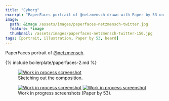 ```yaml
---
title: "Cyborg"
excerpt: "PaperFaces portrait of @netzmensch drawn with Paper by 53 on an iPad."
image: 
  path: &image /assets/images/paperfaces-netzmensch-twitter.jpg 
  feature: *image
  thumbnail: /assets/images/paperfaces-netzmensch-twitter-150.jpg
tags: [portrait, illustration, Paper by 53, beard]
---
```


PaperFaces portrait of [@netzmensch](http://twitter.com/netzmensch).

{% include boilerplate/paperfaces-2.md %}

<figure>
	<a href="{{ site.url }}/assets/images/paperfaces-netzmensch-process-1-lg.jpg"><img src="{{ site.url }}/assets/images/paperfaces-netzmensch-process-1-750.jpg" alt="Work in process screenshot"></a>
	<figcaption>Sketching out the composition.</figcaption>
</figure>

<figure class="half">
	<a href="{{ site.url }}/assets/images/paperfaces-netzmensch-process-2-lg.jpg"><img src="{{ site.url }}/assets/images/paperfaces-netzmensch-process-2-600.jpg" alt="Work in process screenshot"></a>
	<a href="{{ site.url }}/assets/images/paperfaces-netzmensch-process-3-lg.jpg"><img src="{{ site.url }}/assets/images/paperfaces-netzmensch-process-3-600.jpg" alt="Work in process screenshot"></a>
	<figcaption>Work in progress screenshots (Paper by 53).</figcaption>
</figure>
